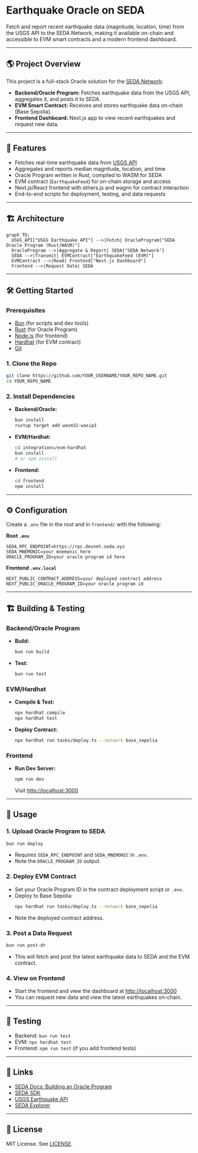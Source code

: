 # Earthquake Oracle on SEDA

Fetch and report recent earthquake data (magnitude, location, time) from the USGS API to the SEDA Network, making it available on-chain and accessible to EVM smart contracts and a modern frontend dashboard.

---

## 🌎 Project Overview
This project is a full-stack Oracle solution for the [SEDA Network](https://seda.xyz/):
- **Backend/Oracle Program:** Fetches earthquake data from the USGS API, aggregates it, and posts it to SEDA.
- **EVM Smart Contract:** Receives and stores earthquake data on-chain (Base Sepolia).
- **Frontend Dashboard:** Next.js app to view recent earthquakes and request new data.

---

## 🚀 Features
- Fetches real-time earthquake data from [USGS API](https://earthquake.usgs.gov/fdsnws/event/1/)
- Aggregates and reports median magnitude, location, and time
- Oracle Program written in Rust, compiled to WASM for SEDA
- EVM contract (`EarthquakeFeed`) for on-chain storage and access
- Next.js/React frontend with ethers.js and wagmi for contract interaction
- End-to-end scripts for deployment, testing, and data requests

---

## 🏗️ Architecture
```mermaid
graph TD;
  USGS_API["USGS Earthquake API"] -->|Fetch| OracleProgram["SEDA Oracle Program (Rust/WASM)"]
  OracleProgram -->|Aggregate & Report| SEDA["SEDA Network"]
  SEDA -->|Transmit| EVMContract["EarthquakeFeed (EVM)"]
  EVMContract -->|Read| Frontend["Next.js Dashboard"]
  Frontend -->|Request Data| SEDA
```

---

## 🛠️ Getting Started

### Prerequisites
- [Bun](https://bun.sh/) (for scripts and dev tools)
- [Rust](https://rustup.rs/) (for Oracle Program)
- [Node.js](https://nodejs.org/) (for frontend)
- [Hardhat](https://hardhat.org/) (for EVM contract)
- [Git](https://git-scm.com/)

### 1. Clone the Repo
```sh
git clone https://github.com/YOUR_USERNAME/YOUR_REPO_NAME.git
cd YOUR_REPO_NAME
```

### 2. Install Dependencies
- **Backend/Oracle:**
  ```sh
  bun install
  rustup target add wasm32-wasip1
  ```
- **EVM/Hardhat:**
  ```sh
  cd integrations/evm-hardhat
  bun install
  # or npm install
  ```
- **Frontend:**
  ```sh
  cd frontend
  npm install
  ```

---

## ⚙️ Configuration

Create a `.env` file in the root and in `frontend/` with the following:

**Root `.env`**
```
SEDA_RPC_ENDPOINT=https://rpc.devnet.seda.xyz
SEDA_MNEMONIC=your mnemonic here
ORACLE_PROGRAM_ID=your oracle program id here
```

**Frontend `.env.local`**
```
NEXT_PUBLIC_CONTRACT_ADDRESS=your deployed contract address
NEXT_PUBLIC_ORACLE_PROGRAM_ID=your oracle program id
```

---

## 🏗️ Building & Testing

### Backend/Oracle Program
- **Build:**
  ```sh
  bun run build
  ```
- **Test:**
  ```sh
  bun run test
  ```

### EVM/Hardhat
- **Compile & Test:**
  ```sh
  npx hardhat compile
  npx hardhat test
  ```
- **Deploy Contract:**
  ```sh
  npx hardhat run tasks/deploy.ts --network base_sepolia
  ```

### Frontend
- **Run Dev Server:**
  ```sh
  npm run dev
  ```
  Visit [http://localhost:3000](http://localhost:3000)

---

## 📡 Usage

### 1. Upload Oracle Program to SEDA
```sh
bun run deploy
```
- Requires `SEDA_RPC_ENDPOINT` and `SEDA_MNEMONIC` in `.env`.
- Note the `ORACLE_PROGRAM_ID` output.

### 2. Deploy EVM Contract
- Set your Oracle Program ID in the contract deployment script or `.env`.
- Deploy to Base Sepolia:
  ```sh
  npx hardhat run tasks/deploy.ts --network base_sepolia
  ```
- Note the deployed contract address.

### 3. Post a Data Request
```sh
bun run post-dr
```
- This will fetch and post the latest earthquake data to SEDA and the EVM contract.

### 4. View on Frontend
- Start the frontend and view the dashboard at [http://localhost:3000](http://localhost:3000)
- You can request new data and view the latest earthquakes on-chain.

---

## 🧪 Testing
- Backend: `bun run test`
- EVM: `npx hardhat test`
- Frontend: `npm run test` (if you add frontend tests)

---

## 🔗 Links
- [SEDA Docs: Building an Oracle Program](https://docs.seda.xyz/home/for-developers/building-an-oracle-program)
- [SEDA SDK](https://github.com/sedaprotocol/seda-sdk)
- [USGS Earthquake API](https://earthquake.usgs.gov/fdsnws/event/1/)
- [SEDA Explorer](https://explorer.seda.xyz/)

---

## 📄 License
MIT License. See [LICENSE](LICENSE).